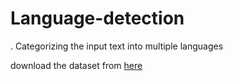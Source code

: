 # Language-detection
.
Categorizing the input text into multiple languages

download the dataset from <a href="https://www.kaggle.com/ayushmi77al/language-detection-nlp">here</a>
